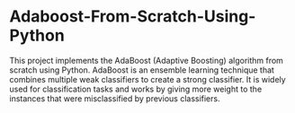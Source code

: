 # Adaboost-From-Scratch-Using-Python

This project implements the AdaBoost (Adaptive Boosting) algorithm from scratch using Python. AdaBoost is an ensemble learning technique that combines multiple weak classifiers to create a strong classifier. It is widely used for classification tasks and works by giving more weight to the instances that were misclassified by previous classifiers.
